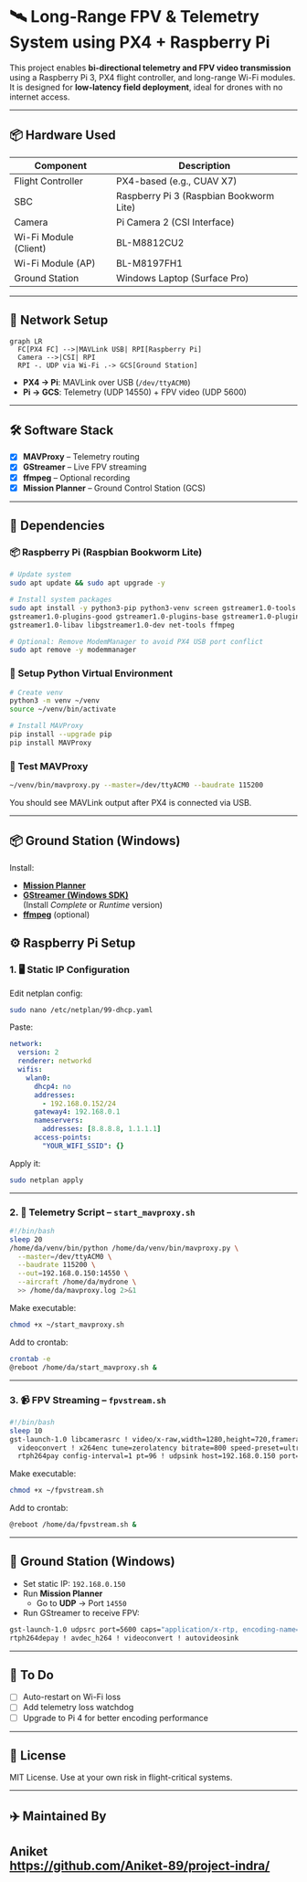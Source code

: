 # 🛰️ Long-Range FPV & Telemetry System using PX4 + Raspberry Pi

This project enables **bi-directional telemetry and FPV video transmission** using a Raspberry Pi 3, PX4 flight controller, and long-range Wi-Fi modules. It is designed for **low-latency field deployment**, ideal for drones with no internet access.

---

## 📦 Hardware Used

| Component              | Description                                 |
|------------------------|---------------------------------------------|
| Flight Controller      | PX4-based (e.g., CUAV X7)                   |
| SBC                    | Raspberry Pi 3 (Raspbian Bookworm Lite)     |
| Camera                 | Pi Camera 2 (CSI Interface)                 |
| Wi-Fi Module (Client)  | BL-M8812CU2                                 |
| Wi-Fi Module (AP)      | BL-M8197FH1                                 |
| Ground Station         | Windows Laptop (Surface Pro)                |

---

## 🔧 Network Setup

```mermaid
graph LR
  FC[PX4 FC] -->|MAVLink USB| RPI[Raspberry Pi]
  Camera -->|CSI| RPI
  RPI -. UDP via Wi-Fi .-> GCS[Ground Station]
```

- **PX4 → Pi**: MAVLink over USB (`/dev/ttyACM0`)
- **Pi → GCS**: Telemetry (UDP 14550) + FPV video (UDP 5600)

---

## 🛠️ Software Stack

- [x] **MAVProxy** – Telemetry routing
- [x] **GStreamer** – Live FPV streaming
- [x] **ffmpeg** – Optional recording
- [x] **Mission Planner** – Ground Control Station (GCS)

---

## 🧩 Dependencies

### 📦 Raspberry Pi (Raspbian Bookworm Lite)

```bash
# Update system
sudo apt update && sudo apt upgrade -y

# Install system packages
sudo apt install -y python3-pip python3-venv screen gstreamer1.0-tools \
gstreamer1.0-plugins-good gstreamer1.0-plugins-base gstreamer1.0-plugins-bad \
gstreamer1.0-libav libgstreamer1.0-dev net-tools ffmpeg

# Optional: Remove ModemManager to avoid PX4 USB port conflict
sudo apt remove -y modemmanager
```

### 🐍 Setup Python Virtual Environment

```bash
# Create venv
python3 -m venv ~/venv
source ~/venv/bin/activate

# Install MAVProxy
pip install --upgrade pip
pip install MAVProxy
```

### 🧪 Test MAVProxy

```bash
~/venv/bin/mavproxy.py --master=/dev/ttyACM0 --baudrate 115200
```

You should see MAVLink output after PX4 is connected via USB.

---

## 📦 Ground Station (Windows)

Install:

- **[Mission Planner](https://ardupilot.org/planner/docs/mission-planner-installation.html)**
- **[GStreamer (Windows SDK)](https://gstreamer.freedesktop.org/download/)**  
  (Install *Complete* or *Runtime* version)
- **[ffmpeg](https://ffmpeg.org/download.html)** (optional)


## ⚙️ Raspberry Pi Setup

### 1. 🖥️ Static IP Configuration

Edit netplan config:

```bash
sudo nano /etc/netplan/99-dhcp.yaml
```

Paste:

```yaml
network:
  version: 2
  renderer: networkd
  wifis:
    wlan0:
      dhcp4: no
      addresses:
        - 192.168.0.152/24
      gateway4: 192.168.0.1
      nameservers:
        addresses: [8.8.8.8, 1.1.1.1]
      access-points:
        "YOUR_WIFI_SSID": {}
```

Apply it:

```bash
sudo netplan apply
```

---

### 2. 🧪 Telemetry Script – `start_mavproxy.sh`

```bash
#!/bin/bash
sleep 20
/home/da/venv/bin/python /home/da/venv/bin/mavproxy.py \
  --master=/dev/ttyACM0 \
  --baudrate 115200 \
  --out=192.168.0.150:14550 \
  --aircraft /home/da/mydrone \
  >> /home/da/mavproxy.log 2>&1
```

Make executable:
```bash
chmod +x ~/start_mavproxy.sh
```

Add to crontab:
```bash
crontab -e
@reboot /home/da/start_mavproxy.sh &
```

---

### 3. 📹 FPV Streaming – `fpvstream.sh`

```bash
#!/bin/bash
sleep 10
gst-launch-1.0 libcamerasrc ! video/x-raw,width=1280,height=720,framerate=30/1 ! \
  videoconvert ! x264enc tune=zerolatency bitrate=800 speed-preset=ultrafast ! \
  rtph264pay config-interval=1 pt=96 ! udpsink host=192.168.0.150 port=5600
```

Make executable:
```bash
chmod +x ~/fpvstream.sh
```

Add to crontab:
```bash
@reboot /home/da/fpvstream.sh &
```

---

## 🧭 Ground Station (Windows)

- Set static IP: `192.168.0.150`
- Run **Mission Planner**
  - Go to **UDP** → Port `14550`
- Run GStreamer to receive FPV:

```bash
gst-launch-1.0 udpsrc port=5600 caps="application/x-rtp, encoding-name=H264, payload=96" ! \
rtph264depay ! avdec_h264 ! videoconvert ! autovideosink
```

---

## 🚧 To Do

- [ ] Auto-restart on Wi-Fi loss
- [ ] Add telemetry loss watchdog
- [ ] Upgrade to Pi 4 for better encoding performance

---

## 📄 License

MIT License. Use at your own risk in flight-critical systems.

---

## ✈️ Maintained By

Aniket  
https://github.com/Aniket-89/project-indra/
---
